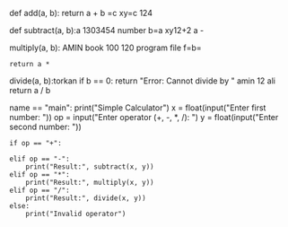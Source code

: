 def add(a, b):
    return a + b =c xy=c 124

def subtract(a, b):a 1303454 number b=a xy12+2
     a - 

 multiply(a, b): AMIN book 100 120 program file f=b=

    return a *

 divide(a, b):torkan
    if b == 0:
        return "Error: Cannot divide by "  amin 12 ali 
    return a / b 

 name == "main":
    print("Simple Calculator")
    x = float(input("Enter first number: "))
    op = input("Enter operator (+, -, *, /): ")
    y = float(input("Enter second number: "))

    if op == "+": 

    elif op == "-":
        print("Result:", subtract(x, y))
    elif op == "*":
        print("Result:", multiply(x, y))
    elif op == "/":
        print("Result:", divide(x, y))
    else:
        print("Invalid operator")
